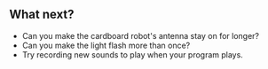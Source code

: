 ## What next?

-   Can you make the cardboard robot's antenna stay on for longer?
-   Can you make the light flash more than once?
-   Try recording new sounds to play when your program plays.


